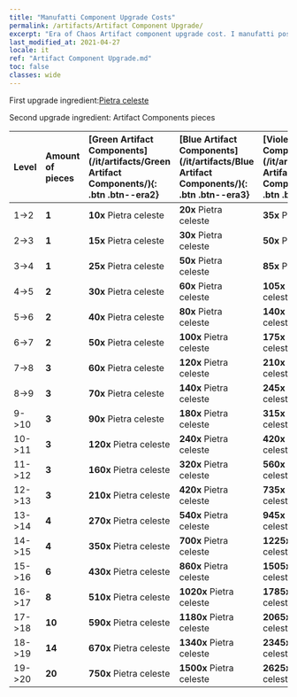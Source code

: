 ```yaml
---
title: "Manufatti Component Upgrade Costs"
permalink: /artifacts/Artifact Component Upgrade/
excerpt: "Era of Chaos Artifact component upgrade cost. I manufatti possono migliorare gli attributi degli eroi e sbloccare tecniche più potenti."
last_modified_at: 2021-04-27
locale: it
ref: "Artifact Component Upgrade.md"
toc: false
classes: wide
---
```


  First upgrade ingredient:[Pietra celeste](/ItemsIT/art_188/)

  Second upgrade ingredient: Artifact Components pieces 

  |  Level  | Amount of pieces | [Green Artifact Components](/it/artifacts/Green Artifact Components/){: .btn .btn--era2} | [Blue Artifact Components](/it/artifacts/Blue Artifact Components/){: .btn .btn--era3} | [Violet Artifact Components](/it/artifacts/Violet Artifact Components/){: .btn .btn--era4} | [Orange Artifact Components](/it/artifacts/Orange Artifact Components/){: .btn .btn--era5} |
  |:--------|:-----------------|:-------|:-------|:-------|:-------|
  | 1->2  | **1** | **10x** Pietra celeste | **20x** Pietra celeste | **35x** Pietra celeste | **60x** Pietra celeste |
  | 2->3  | **1** | **15x** Pietra celeste | **30x** Pietra celeste | **50x** Pietra celeste | **85x** Pietra celeste |
  | 3->4  | **1** | **25x** Pietra celeste | **50x** Pietra celeste | **85x** Pietra celeste | **145x** Pietra celeste |
  | 4->5  | **2** | **30x** Pietra celeste | **60x** Pietra celeste | **105x** Pietra celeste | **180x** Pietra celeste |
  | 5->6  | **2** | **40x** Pietra celeste | **80x** Pietra celeste | **140x** Pietra celeste | **240x** Pietra celeste |
  | 6->7  | **2** | **50x** Pietra celeste | **100x** Pietra celeste | **175x** Pietra celeste | **300x** Pietra celeste |
  | 7->8  | **3** | **60x** Pietra celeste | **120x** Pietra celeste | **210x** Pietra celeste | **360x** Pietra celeste |
  | 8->9  | **3** | **70x** Pietra celeste | **140x** Pietra celeste | **245x** Pietra celeste | **420x** Pietra celeste |
  | 9->10  | **3** | **90x** Pietra celeste | **180x** Pietra celeste | **315x** Pietra celeste | **540x** Pietra celeste |
  | 10->11  | **3** | **120x** Pietra celeste | **240x** Pietra celeste | **420x** Pietra celeste | **720x** Pietra celeste |
  | 11->12  | **3** | **160x** Pietra celeste | **320x** Pietra celeste | **560x** Pietra celeste | **960x** Pietra celeste |
  | 12->13  | **3** | **210x** Pietra celeste | **420x** Pietra celeste | **735x** Pietra celeste | **1260x** Pietra celeste |
  | 13->14  | **4** | **270x** Pietra celeste | **540x** Pietra celeste | **945x** Pietra celeste | **1620x** Pietra celeste |
  | 14->15  | **4** | **350x** Pietra celeste | **700x** Pietra celeste | **1225x** Pietra celeste | **2100x** Pietra celeste |
  | 15->16  | **6** | **430x** Pietra celeste | **860x** Pietra celeste | **1505x** Pietra celeste | **2580x** Pietra celeste |
  | 16->17  | **8** | **510x** Pietra celeste | **1020x** Pietra celeste | **1785x** Pietra celeste | **3060x** Pietra celeste |
  | 17->18  | **10** | **590x** Pietra celeste | **1180x** Pietra celeste | **2065x** Pietra celeste | **3540x** Pietra celeste |
  | 18->19  | **14** | **670x** Pietra celeste | **1340x** Pietra celeste | **2345x** Pietra celeste | **4020x** Pietra celeste |
  | 19->20  | **20** | **750x** Pietra celeste | **1500x** Pietra celeste | **2625x** Pietra celeste | **4500x** Pietra celeste |

